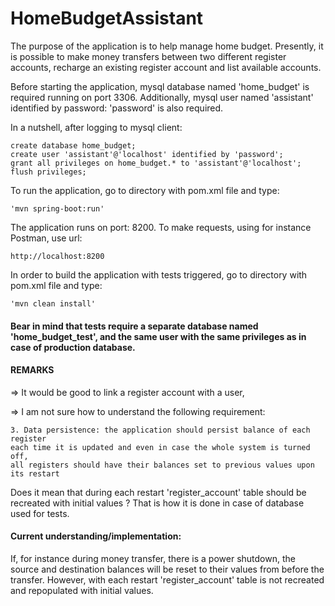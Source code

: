 # HomeBudgetAssistant

The purpose of the application is to help manage home budget.
Presently, it is possible to make money transfers between two different register accounts,
recharge an existing register account and list available accounts.

Before starting the application, mysql database named 'home_budget' is required running on port 3306.
Additionally, mysql user named 'assistant' identified by password: 'password' is also required.

In a nutshell, after logging to mysql client:

    create database home_budget;
    create user 'assistant'@'localhost' identified by 'password';
    grant all privileges on home_budget.* to 'assistant'@'localhost';
    flush privileges;

To run the application, go to directory with pom.xml file and type:

    'mvn spring-boot:run'

The application runs on port: 8200. To make requests, using for instance Postman, use url:

    http://localhost:8200

In order to build the application with tests triggered, go to directory with pom.xml file and type:

    'mvn clean install'

#### Bear in mind that tests require a separate database named 'home_budget_test', and the same user with the same privileges as in case of production database.

#### REMARKS ###
=> It would be good to link a register account with a user,

=> I am not sure how to understand the following requirement:

    3. Data persistence: the application should persist balance of each register
    each time it is updated and even in case the whole system is turned off,
    all registers should have their balances set to previous values upon its restart

Does it mean that during each restart 'register_account' table should be recreated with initial values ?
That is how it is done in case of database used for tests.

#### Current understanding/implementation:
If, for instance during money transfer, there is a power shutdown, the source and destination balances will be reset to their values from before the transfer.
However, with each restart 'register_account' table is not recreated and repopulated with initial values.


